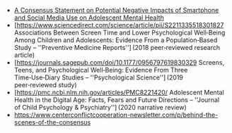 * [A Consensus Statement on Potential Negative Impacts of Smartphone and Social Media Use on Adolescent Mental Health](https://archive.jwest.org/Research/Capraro2025-SmartphoneHealth.pdf)
* [https://www.sciencedirect.com/science/article/pii/S2211335518301827 Associations Between Screen Time and Lower Psychological Well‑Being Among Children and Adolescents: Evidence From a Population‑Based Study – ''Preventive Medicine Reports''] (2018 peer‑reviewed research article)
* [https://journals.sagepub.com/doi/10.1177/0956797619830329 Screens, Teens, and Psychological Well‑Being: Evidence From Three Time‑Use‑Diary Studies – ''Psychological Science''] (2019 peer‑reviewed study)
* [https://pmc.ncbi.nlm.nih.gov/articles/PMC8221420/ Adolescent Mental Health in the Digital Age: Facts, Fears and Future Directions – ''Journal of Child Psychology & Psychiatry''] (2020 narrative review)
* https://www.centerconflictcooperation-newsletter.com/p/behind-the-scenes-of-the-consensus
